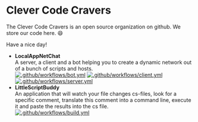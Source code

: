 # Clever Code Cravers

The Clever Code Cravers is an open source organization on github.
We store our code here. :smile:

Have a nice day!

- **LocalAppNetChat** <br> A server, a client and a bot helping you to create a dynamic network out of a bunch of scripts and hosts.<br> [![.github/workflows/bot.yml](https://github.com/CleverCodeCravers/LocalNetAppChat/actions/workflows/bot.yml/badge.svg)](https://github.com/CleverCodeCravers/LocalNetAppChat/actions/workflows/bot.yml) [![.github/workflows/client.yml](https://github.com/CleverCodeCravers/LocalNetAppChat/actions/workflows/client.yml/badge.svg)](https://github.com/CleverCodeCravers/LocalNetAppChat/actions/workflows/client.yml) [![.github/workflows/server.yml](https://github.com/CleverCodeCravers/LocalNetAppChat/actions/workflows/server.yml/badge.svg)](https://github.com/CleverCodeCravers/LocalNetAppChat/actions/workflows/server.yml) 
- **LittleScriptBuddy** <br>An application that will watch your file changes cs-files, look for a specific comment, translate this comment into a command line, execute it and paste the results into the cs file.<br> [![.github/workflows/build.yml](https://github.com/CleverCodeCravers/LittleScriptBuddy/actions/workflows/build.yml/badge.svg)](https://github.com/CleverCodeCravers/LittleScriptBuddy/actions/workflows/build.yml) 
